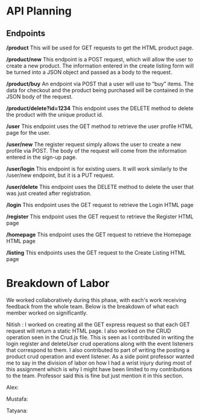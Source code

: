# API Planning

## Endpoints

<strong>/product</strong>
This will be used for GET requests to get the HTML product page.

<strong>/product/new</strong>
This endpoint is a POST request, which will allow the user to create a new product. The information entered in the create listing form will be turned into a JSON object and passed as a body to the request.

<strong>/product/buy</strong>
An endpoint via POST that a user will use to “buy” items. The data for checkout and the product being purchased will be contained in the JSON body of the request.

<strong>/product/delete?id=1234</strong>
This endpoint uses the DELETE method to delete the product with the unique product id.

<strong>/user</strong>
This endpoint uses the GET method to retrieve the user profile HTML page for the user.

<strong>/user/new</strong>
The register request simply allows the user to create a new profile via POST. The body of the request will come from the information entered in the sign-up page.

<strong>/user/login</strong>
This endpoint is for existing users. It will work similarly to the /user/new endpoint, but it is a PUT request.

<strong>/user/delete</strong>
This endpoint uses the DELETE method to delete the user that was just created after registration.

<strong>/login</strong>
This endpoint uses the GET request to retrieve the Login HTML page

<strong>/register</strong>
This endpoint uses the GET request to retrieve the Register HTML page

<strong>/homepage</strong>
This endpoint uses the GET request to retrieve the Homepage HTML page

<strong>/listing</strong>
This endpoints uses the GET request to the Create Listing HTML page

# Breakdown of Labor    
We worked collaboratively during this phase, with each's work receiving feedback from the whole team. Below is the breakdown of what each member worked on significantly.

Nitish : I worked on creating all the GET express request so that each GET request will return a static HTML page. I also worked on the CRUD operation seen in the Crud.js file. This is seen as I contributed in writing the login register and deleteUser crud operations along with the event listeners that correspond to them. I also contributed to part of writing the posting a product crud operation and event listener. As a side point professor wanted me to say in the division of labor on how I had a wrist injury during most of this assignment which is why I might have been limited to my contributions to the team. Professor said this is fine but just mention it in this section.

Alex:

Mustafa:

Tatyana:
